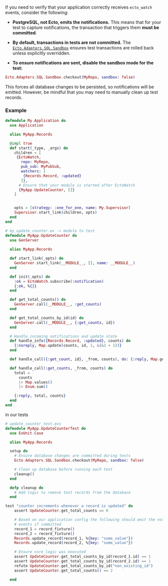 If you need to verify that your application correctly receives `ecto_watch` events, consider the following:  

- **PostgreSQL, not Ecto, emits the notifications.** This means that for your test to capture notifications, the transaction that triggers them **must be committed**.

- **By default, transactions in tests are not committed.** The [`Ecto.Adapters.SQL.Sandbox`](https://hexdocs.pm/ecto_sql/Ecto.Adapters.SQL.Sandbox.html) ensures test transactions are rolled back unless explicitly overridden.  

- **To ensure notifications are sent, disable the sandbox mode for the test:** 
```elixir
Ecto.Adapters.SQL.Sandbox.checkout(MyRepo, sandbox: false)

```
This forces all database changes to be persisted, so notifications will be emitted. However, be mindful that you may need to manually clean up test records.

### Example

```elixir
defmodule My.Application do
  use Application

  alias MyApp.Records

  @impl true
  def start(_type, _args) do
    children = [
     {EctoWatch,
       repo: MyRepo,
       pub_sub: MyPubSub,
       watchers: [ 
        {Records.Record, :updated}
       ]},
      # Ensure that your module is started after EctoWatch
      {MyApp.UpdateCounter, []}
    ]


    opts = [strategy: :one_for_one, name: My.Supervisor]
    Supervisor.start_link(children, opts)
  end
end
```

```elixir
# my_update_counter.ex -> module to test
defmodule MyApp.UpdateCounter do
  use GenServer
  
  alias MyApp.Records

  def start_link(_opts) do
    GenServer.start_link(__MODULE__, [], name: __MODULE__)
  end

  def init(_opts) do
    :ok = EctoWatch.subscribe(:notification)
    {:ok, %{}}
  end

  def get_total_counts() do
    GenServer.call(__MODULE__, :get_counts)
  end

  def get_total_counts_by_id(id) do
    GenServer.call(__MODULE__, {:get_counts, id})
  end

  # Handle incoming notifications and update state
  def handle_info({Records.Record, :updated}, counts) do
    {:noreply, Map.update(counts, id, 1, &(&1 + 1))}
  end

  def handle_call({:get_count, id}, _from, counts), do: {:reply, Map.get(counts, id), counts}

  def handle_call(:get_counts, _from, counts) do
    total =
      counts
      |> Map.values()
      |> Enum.sum()

    {:reply, total, counts}
  end
end
```

in our tests

```elixir
# update_counter_test.exs
defmodule MyApp.UpdateCounterTest do
  use ExUnit.Case

  alias MyApp.Records

  setup do
    # Ensure database changes are committed during tests
    Ecto.Adapters.SQL.Sandbox.checkout(MyRepo, sandbox: false)

    # Clean up database before running each test
    cleanup()
  end

  defp cleanup do
    # Add logic to remove test records from the database
  end

test "counter increments whenever a record is updated" do  
    assert UpdateCounter.get_total_counts == 0

    # Based on our application config the following should emit the notifications  
    # events if committed  
    record_1 = record_fixture()
    record_2 = record_fixture()
    Records.update_record(record_1, %{key: "some_value"})  
    Records.update_record(record_2, %{key: "some_value"})  

    # Ensure core logic was executed  
    assert UpdateCounter.get_total_counts_by_id(record_1.id) == 1
    assert UpdateCounter.get_total_counts_by_id(record_2.id) == 1
    refute UpdateCounter.get_total_counts_by_id("non_existing_id")
    assert UpdateCounter.get_total_counts() == 2

  end  
```
